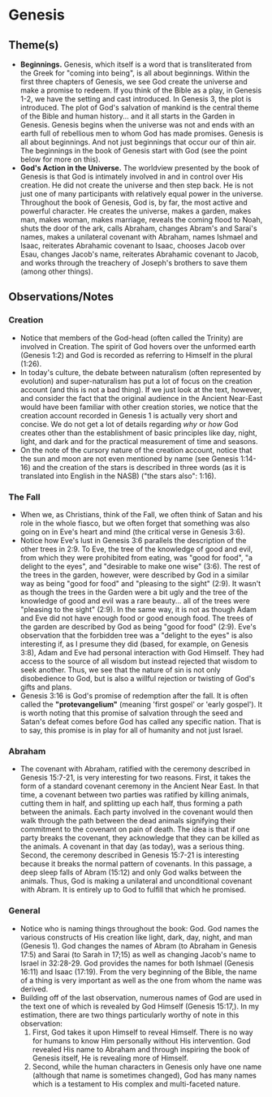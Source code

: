 # Genesis

## Theme(s)
- **Beginnings.** Genesis, which itself is a word that is transliterated from the Greek for "coming into being", is all about beginnings. Within the first three chapters of Genesis, we see God create the universe and make a promise to redeem. If you think of the Bible as a play, in Genesis 1-2, we have the setting and cast introduced. In Genesis 3, the plot is introduced. The plot of God's salvation of mankind is the central theme of the Bible and human history... and it all starts in the Garden in Genesis. Genesis begins when the universe was not and ends with an earth full of rebellious men to whom God has made promises. Genesis is all about beginnings. And not just beginnings that occur our of thin air. The beginnings in the book of Genesis start with God (see the point below for more on this).
- **God's Action in the Universe.** The worldview presented by the book of Genesis is that God is intimately involved in and in control over His creation. He did not create the universe and then step back. He is not just one of many participants with relatively equal power in the universe. Throughout the book of Genesis, God is, by far, the most active and powerful character. He creates the universe, makes a garden, makes man, makes woman, makes marriage, reveals the coming flood to Noah, shuts the door of the ark, calls Abraham, changes Abram's and Sarai's names, makes a unilateral covenant with Abraham, names Ishmael and Isaac, reiterates Abrahamic covenant to Isaac, chooses Jacob over Esau, changes Jacob's name, reiterates Abrahamic covenant to Jacob, and works through the treachery of Joseph's brothers to save them (among other things).

## Observations/Notes

### Creation

  - Notice that members of the God-head (often called the Trinity) are involved in Creation. The spirit of God hovers over the unformed earth (Genesis 1:2) and God is recorded as referring to Himself in the plural (1:26).
  - In today's culture, the debate between naturalism (often represented by evolution) and super-naturalism has put a lot of focus on the creation account (and this is not a bad thing). If we just look at the text, however, and consider the fact that the original audience in the Ancient Near-East would have been familiar with other creation stories, we notice that the creation account recorded in Genesis 1 is actually very short and concise. We do not get a lot of details regarding *why* or *how* God creates other than the establishment of basic principles like day, night, light, and dark and for the practical measurement of time and seasons.
  - On the note of the cursory nature of the creation account, notice that the sun and moon are not even mentioned by name (see Genesis 1:14-16) and the creation of the stars is described in three words (as it is translated into English in the NASB) ("the stars also": 1:16).

### The Fall

- When we, as Christians, think of the Fall, we often think of Satan and his role in the whole fiasco, but we often forget that something was also going on in Eve's heart and mind (the critical verse in Genesis 3:6).
- Notice how Eve's lust in Genesis 3:6 parallels the description of the other trees in 2:9. To Eve, the tree of the knowledge of good and evil, from which they were prohibited from eating, was "good for food", "a delight to the eyes", and "desirable to make one wise" (3:6). The rest of the trees in the garden, however, were described by God in a similar way as being "good for food" and "pleasing to the sight" (2:9). It wasn't as though the trees in the Garden were a bit ugly and the tree of the knowledge of good and evil was a rare beauty...  all of the trees were "pleasing to the sight" (2:9). In the same way, it is not as though Adam and Eve did not have enough food or good enough food. The trees of the garden are described by God as being "good for food" (2:9). Eve's observation that the forbidden tree was a "delight to the eyes" is also interesting if, as I presume they did (based, for example, on Genesis 3:8), Adam and Eve had personal interaction with God Himself. They had access to the source of all wisdom but instead rejected that wisdom to seek another. Thus, we see that the nature of sin is not only disobedience to God, but is also a willful rejection or twisting of God's gifts and plans.
- Genesis 3:16 is God's promise of redemption after the fall. It is often called the **"protevangelium"** (meaning 'first gospel' or 'early gospel'). It is worth noting that this promise of salvation through the seed and Satan's defeat comes before God has called any specific nation. That is to say, this promise is in play for all of humanity and not just Israel.

### Abraham

- The covenant with Abraham, ratified with the ceremony described in Genesis 15:7-21, is very interesting for two reasons. First, it takes the form of a standard covenant ceremony in the Ancient Near East. In that time, a covenant between two parties was ratified by killing animals, cutting them in half, and splitting up each half, thus forming a path between the animals. Each party involved in the covenant would then walk through the path between the dead animals signifying their commitment to the covenant on pain of death. The idea is that if one party breaks the covenant, they acknowledge that they can be killed as the animals. A covenant in that day (as today), was a serious thing. Second, the ceremony described in Genesis 15:7-21 is interesting because it breaks the normal pattern of covenants. In this passage, a deep sleep falls of Abram (15:12) and only God walks between the animals. Thus, God is making a unilateral and unconditional covenant with Abram. It is entirely up to God to fulfill that which he promised.

### General

  - Notice who is naming things throughout the book: God. God names the various constructs of His creation like light, dark, day, night, and man (Genesis 1). God changes the names of Abram (to Abraham in Genesis 17:5) and Sarai (to Sarah in 17;15) as well as changing Jacob's name to Israel in 32:28-29. God provides the names for both Ishmael (Genesis 16:11) and Isaac (17:19). From the very beginning of the Bible, the name of a thing is very important as well as the one from whom the name was derived.
  - Building off of the last observation, numerous names of God are used in the text one of which is revealed by God Himself (Genesis 15:17,). In my estimation, there are two things particularly worthy of note in this observation:
    1. First, God takes it upon Himself to reveal Himself. There is no way for humans to know Him personally without His intervention. God revealed His name to Abraham and through inspiring the book of Genesis itself, He is revealing more of Himself.
    2. Second, while the human characters in Genesis only have one name (although that name is sometimes changed), God has many names which is a testament to His complex and multi-faceted nature.
